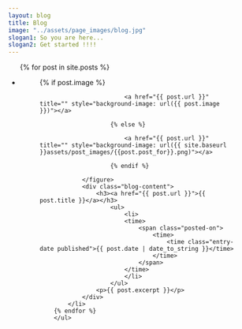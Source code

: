 ```yaml
---
layout: blog
title: Blog
image: "../assets/page_images/blog.jpg"
slogan1: So you are here...
slogan2: Get started !!!!
---
```



<div class="main">
		<ul class="blog-list">
		{% for post in site.posts %}
			<li>
				<figure class="" >
						{% if post.image %}
						
							<a href="{{ post.url }}" title="" style="background-image: url({{ post.image }})"></a>
						
						{% else %}
						
							<a href="{{ post.url }}" title="" style="background-image: url({{ site.baseurl }}assets/post_images/{{post.post_for}}.png)"></a>												
							
						{% endif %}
				
				</figure>
				<div class="blog-content">            
					<h3><a href="{{ post.url }}">{{ post.title }}</a></h3>            
						<ul>
							<li>
							<time>
								<span class="posted-on">
									<time>
										<time class="entry-date published">{{ post.date | date_to_string }}</time>
									</time>
								</span>
							</time>
							</li>
						</ul>
					<p>{{ post.excerpt }}</p>
				</div>
			</li>
		{% endfor %}	
		</ul>
</div>